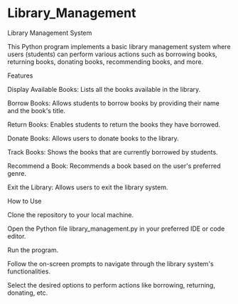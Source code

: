 # Library_Management

Library Management System

This Python program implements a basic library management system where users (students) can perform various actions such as borrowing books,
returning books, donating books, recommending books, and more.

Features


Display Available Books: Lists all the books available in the library.

Borrow Books: Allows students to borrow books by providing their name and the book's title.

Return Books: Enables students to return the books they have borrowed.

Donate Books: Allows users to donate books to the library.

Track Books: Shows the books that are currently borrowed by students.

Recommend a Book: Recommends a book based on the user's preferred genre.

Exit the Library: Allows users to exit the library system.


How to Use

Clone the repository to your local machine.

Open the Python file library_management.py in your preferred IDE or code editor.

Run the program.

Follow the on-screen prompts to navigate through the library system's functionalities.

Select the desired options to perform actions like borrowing, returning, donating, etc.
